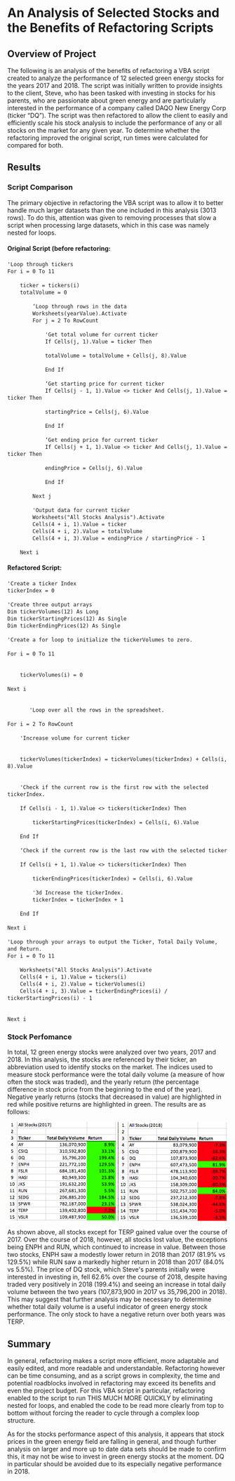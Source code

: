 # An Analysis of Selected Stocks and the Benefits of Refactoring Scripts

## Overview of Project
The following is an analysis of the benefits of refactoring a VBA script created to analyze the performance of 12 selected green energy stocks for the years 2017 and 2018. The script was initially written to provide insights to the client, Steve, who has been tasked with investing in stocks for his parents, who are passionate about green energy and are particularly interested in the performance of a company called DAQO New Energy Corp (ticker “DQ”). The script was then refactored to allow the client to easily and efficiently scale his stock analysis to include the performance of any or all stocks on the market for any given year. To determine whether the refactoring improved the original script, run times were calculated for compared for both. 

## Results

### Script Comparison

The primary objective in refactoring the VBA script was to allow it to better handle much larger datasets than the one included in this analysis (3013 rows). To do this, attention was given to removing processes that slow a script when processing large datasets, which in this case was namely nested for loops. 

#### Original Script (before refactoring:

    'Loop through tickers
    For i = 0 To 11
        
        ticker = tickers(i)
        totalVolume = 0
        
            ‘Loop through rows in the data
            Worksheets(yearValue).Activate
            For j = 2 To RowCount
            
                'Get total volume for current ticker
                If Cells(j, 1).Value = ticker Then

                totalVolume = totalVolume + Cells(j, 8).Value

                End If
                
                ‘Get starting price for current ticker
                If Cells(j - 1, 1).Value <> ticker And Cells(j, 1).Value = ticker Then

                startingPrice = Cells(j, 6).Value

                End If
                
                ‘Get ending price for current ticker
                If Cells(j + 1, 1).Value <> ticker And Cells(j, 1).Value = ticker Then

                endingPrice = Cells(j, 6).Value
                
                End If
                 
            Next j
            
            'Output data for current ticker
            Worksheets("All Stocks Analysis").Activate
            Cells(4 + i, 1).Value = ticker
            Cells(4 + i, 2).Value = totalVolume
            Cells(4 + i, 3).Value = endingPrice / startingPrice - 1
            
        Next i


 
#### Refactored Script:  

    'Create a ticker Index
    tickerIndex = 0

    'Create three output arrays
    Dim tickerVolumes(12) As Long
    Dim tickerStartingPrices(12) As Single
    Dim tickerEndingPrices(12) As Single
    
    'Create a for loop to initialize the tickerVolumes to zero.
    
    For i = 0 To 11
    
        
        tickerVolumes(i) = 0
        
    Next i
    
            
           'Loop over all the rows in the spreadsheet.
    
    For i = 2 To RowCount
        
        'Increase volume for current ticker
        
       
        tickerVolumes(tickerIndex) = tickerVolumes(tickerIndex) + Cells(i, 8).Value

       
        'Check if the current row is the first row with the selected tickerIndex.
        
        If Cells(i - 1, 1).Value <> tickers(tickerIndex) Then

            tickerStartingPrices(tickerIndex) = Cells(i, 6).Value

        End If
        
        ‘Check if the current row is the last row with the selected ticker
        
        If Cells(i + 1, 1).Value <> tickers(tickerIndex) Then

            tickerEndingPrices(tickerIndex) = Cells(i, 6).Value
        
            '3d Increase the tickerIndex.
            tickerIndex = tickerIndex + 1
            
        End If
    
    Next i
    
    'Loop through your arrays to output the Ticker, Total Daily Volume, and Return.
    For i = 0 To 11
        
        Worksheets("All Stocks Analysis").Activate
        Cells(4 + i, 1).Value = tickers(i)
        Cells(4 + i, 2).Value = tickerVolumes(i)
        Cells(4 + i, 3).Value = tickerEndingPrices(i) / tickerStartingPrices(i) - 1
        
        
    Next i


### Stock Perfomance

In total, 12 green energy stocks were analyzed over two years, 2017 and 2018. In this analysis, the stocks are referenced by their ticker, an abbreviation used to identify stocks on the market. The indices used to measure stock performance were the total daily volume (a measure of how often the stock was traded), and the yearly return (the percentage difference in stock price from the beginning to the end of the year). Negative yearly returns (stocks that decreased in value) are highlighted in red while positive returns are highlighted in green. The results are as follows: 

![2017 Stock Performance](Resources/all_stocks_analysis_2017.png) ![2018 Stock Performance](Resources/all_stocks_analysis_2018.png)

As shown above, all stocks except for TERP gained value over the course of 2017. Over the course of 2018, however, all stocks lost value, the exceptions being ENPH and RUN, which continued to increase in value. Between those two stocks, ENPH saw a modestly lower return in 2018 than 2017 (81.9% vs 129.5%) while RUN saw a markedly higher return in 2018 than 2017 (84.0% vs 5.5%). The price of DQ stock, which Steve's parents initially were interested in investing in, fell 62.6% over the course of 2018, despite having traded very positively in 2018 (199.4%) and seeing an increase in total daily volume between the two years (107,873,900 in 2017 vs 35,796,200 in 2018). This may suggest that further analysis may be necessary to determine whether total daily volume is a useful indicator of green energy stock performance. The only stock to have a negative return over both years was TERP. 

## Summary

In general, refactoring makes a script more efficient, more adaptable and easily edited, and more readable and understandable. Refactoring however can be time consuming, and as a script grows in complexity, the time and potential roadblocks involved in refactoring may exceed its benefits and even the project budget. For this VBA script in particular, refactoring enabled to the script to run THIS MUCH MORE QUICKLY by eliminating nested for loops, and enabled the code to be read more clearly from top to bottom without forcing the reader to cycle through a complex loop structure.

As for the stocks performance aspect of this analysis, it appears that stock prices in the green energy field are falling in general, and though further analysis on larger and more up to date data sets should be made to confirm this, it may not be wise to invest in green energy stocks at the moment. DQ in particular should be avoided due to its especially negative performance in 2018. 
